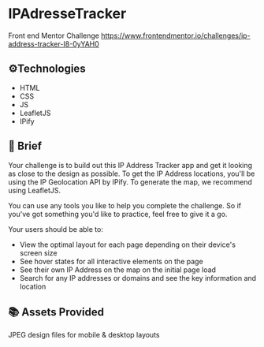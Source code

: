 # IPAdresseTracker
Front end Mentor Challenge
https://www.frontendmentor.io/challenges/ip-address-tracker-I8-0yYAH0

## ⚙️Technologies
- HTML
- CSS
- JS
- LeafletJS
- IPify

## 📝 Brief
Your challenge is to build out this IP Address Tracker app and get it looking as close to the design as possible. To get the IP Address locations, you'll be using the IP Geolocation API by IPify. To generate the map, we recommend using LeafletJS.

You can use any tools you like to help you complete the challenge. So if you've got something you'd like to practice, feel free to give it a go.

Your users should be able to:
- View the optimal layout for each page depending on their device's screen size
- See hover states for all interactive elements on the page
- See their own IP Address on the map on the initial page load
- Search for any IP addresses or domains and see the key information and location

## 📚 Assets Provided

JPEG design files for mobile & desktop layouts